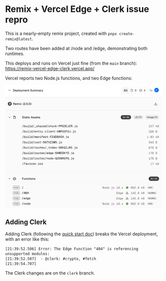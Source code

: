 # Remix + Vercel Edge + Clerk issue repro

This is a nearly-empty remix project, created with `pnpx create-remix@latest`.

Two routes have been added at /node and /edge, demonstrating both runtimes.

This deploys and runs on Vercel just fine (from the `main` branch):
https://remix-vercel-edge-clerk.vercel.app/

Vercel reports two Node.js functions, and two Edge functions:

<img src="./deployment-summary.png"/>

## Adding Clerk

Adding Clerk (following the [quick start doc](https://clerk.com/docs/quickstarts/remix)) breaks the Vercel deployment, with an error like this:

```
[21:39:52.506] Error: The Edge Function "404" is referencing unsupported modules:
[21:39:52.507] 	- @clerk: #crypto, #fetch
[21:39:54.707]
```

The Clerk changes are on the `clerk` branch.
